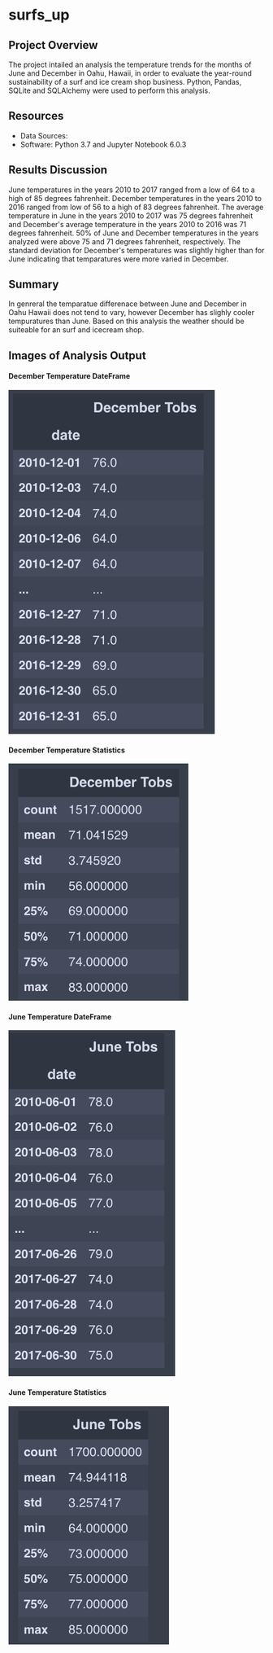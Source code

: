 # surfs_up

## Project Overview 
The project intailed an analysis the temperature trends for the months of June and December in Oahu, Hawaii, in order to evaluate the year-round sustainability of a surf and ice cream shop business. Python, Pandas, SQLite and SQLAlchemy were used to perform this analysis.

## Resources
- Data Sources: 
- Software: Python 3.7 and Jupyter Notebook 6.0.3

## Results Discussion

June temperatures in the years 2010 to 2017 ranged from a low of 64 to a high of 85 degrees fahrenheit. December temperatures in the years 2010 to 2016 ranged from low of 56 to a high of 83 degrees fahrenheit. The average temperature in June in the years 2010 to 2017 was 75 degrees fahrenheit and December's average temperature in the years 2010 to 2016 was 71 degrees fahrenheit. 50% of June and December temperatures in the years analyzed were above 75 and 71 degrees fahrenheit, respectively. The standard deviation for December's temperatures was slightly higher than for June indicating that temparatures were more varied in December. 


## Summary
In genreral the temparatue differenace between June and December in Oahu Hawaii does not tend to vary, however December has slighly cooler tempuratures than June. Based on this analysis the weather should be suiteable for an surf and icecream shop.

## Images of Analysis Output

#### December Temperature DateFrame
![image](https://github.com/blueschistrocks/surfs_up/blob/b3beec2a22bf9fd85057370fdcd90ac957234de5/Images/Dec_temp_df.png)<br>
#### December Temperature Statistics
![image](https://github.com/blueschistrocks/surfs_up/blob/b3beec2a22bf9fd85057370fdcd90ac957234de5/Images/Dec_temp_stats.png)<br>
#### June Temperature DateFrame
![image](https://github.com/blueschistrocks/surfs_up/blob/b3beec2a22bf9fd85057370fdcd90ac957234de5/Images/June_temp_df.png)<br>
#### June Temperature Statistics
![image](https://github.com/blueschistrocks/surfs_up/blob/b3beec2a22bf9fd85057370fdcd90ac957234de5/Images/June_temp_stats.png)<br>



